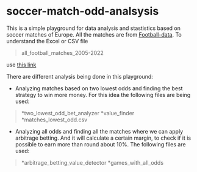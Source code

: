 # soccer-match-odd-analsysis
This is a simple playground for data analysis and stastistics based on soccer matches of Europe.
All the matches are from [Football-data](https://www.football-data.co.uk/). To understand the Excel or CSV file

> all_football_matches_2005-2022 

use [this link](https://www.football-data.co.uk/)

There are different analysis being done in this playground:
* Analyzing matches based on two lowest odds and finding the best strategy to win more money.
For this idea the following files are being used:
> *two_lowest_odd_bet_analyzer 
> *value_finder
> *matches_lowest_odd.csv

* Analyzing all odds and finding all the matches where we can apply arbitrage betting.
And it will calculate a certain margin, to check if it is possible to earn more than round about 10%.
The following files are used:
> *arbitrage_betting_value_detector
> *games_with_all_odds